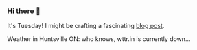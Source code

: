 ### Hi there :wave:

It's Tuesday! I might be crafting a fascinating [blog post](https://benjaminwuethrich.dev).

Weather in Huntsville ON: who knows, wttr.in is currently down...
